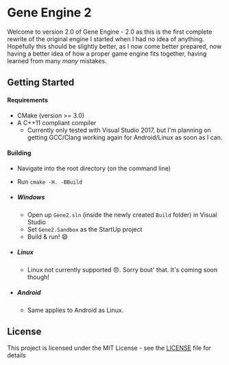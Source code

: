 # Gene Engine 2

Welcome to version 2.0 of Gene Engine - 2.0 as this is the first complete rewrite of the original engine I started when I had no idea of anything. Hopefully this should be slightly better, as I now come better prepared, now having a better idea of how a proper game engine fits together, having learned from many _many_ mistakes. 

## Getting Started

#### Requirements

- CMake (version >= 3.0)
- A C++11 compliant compiler
  - Currently only tested with Visual Studio 2017, but I'm planning on getting GCC/Clang working again for Android/Linux as soon as I can.

#### Building

- Navigate into the root directory (on the command line)

- Run `cmake -H. -BBuild` 

- ##### Windows

  - Open up `Gene2.sln` (inside the newly created `Build` folder) in Visual Studio
  - Set `Gene2.Sandbox` as the StartUp project
  - Build & run! :smile:

- ##### Linux

  - Linux not currently supported :disappointed:. Sorry bout' that. It's coming soon though!

- ##### Android

  - Same applies to Android as Linux.

## License

This project is licensed under the MIT License - see the [LICENSE](https://github.com/DontBelieveMe/GeneEngine/blob/Gene2/LICENSE) file for details